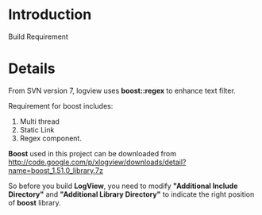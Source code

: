 # Introduction #

Build Requirement


# Details #

From SVN version 7, logview uses **boost::regex** to enhance text filter.

Requirement for boost includes:
  1. Multi thread
  1. Static Link
  1. Regex component.

**Boost** used in this project can be downloaded from http://code.google.com/p/xlogview/downloads/detail?name=boost_1.51.0_library.7z

So before you build **LogView**, you need to modify **"Additional Include Directory"** and **"Additional Library Directory"** to indicate the right position of **boost** library.